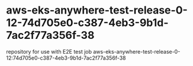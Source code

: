# aws-eks-anywhere-test-release-0-12-74d705e0-c387-4eb3-9b1d-7ac2f77a356f-38
repository for use with E2E test job aws-eks-anywhere-test-release-0-12:74d705e0-c387-4eb3-9b1d-7ac2f77a356f-38
